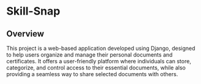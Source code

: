 # Skill-Snap
## Overview
This project is a web-based application developed using Django, designed to help users organize and manage their personal documents and certificates. It offers a user-friendly platform where individuals can store, categorize, and control access to their essential documents, while also providing a seamless way to share selected documents with others.
